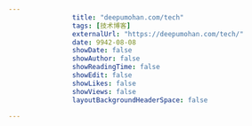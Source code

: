 ---
                title: "deepumohan.com/tech"
                tags: [技术博客]
                externalUrl: "https://deepumohan.com/tech/"
                date: 9942-08-08
                showDate: false
                showAuthor: false
                showReadingTime: false
                showEdit: false
                showLikes: false
                showViews: false
                layoutBackgroundHeaderSpace: false
                ---

